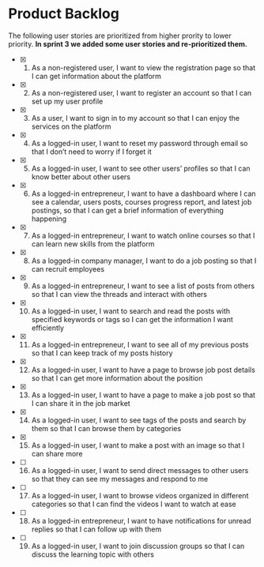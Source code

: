 # Product Backlog
The following user stories are prioritized from higher prority to lower priority. __In sprint 3 we added some user stories and re-prioritized them.__
- [x] 1. As a non-registered user, I want to view the registration page so that I can get information about the platform
- [x] 2. As a non-registered user, I want to register an account so that I can set up my user profile
- [x] 3. As a user, I want to sign in to my account so that I can enjoy the services on the platform
- [x] 4. As a logged-in user, I want to reset my password through email so that I don’t need to worry if I forget it
- [x] 5. As a logged-in user, I want to see other users’ profiles so that I can know better about other users
- [x] 6. As a logged-in entrepreneur, I want to have a dashboard where I can see a calendar, users posts, courses progress report, and latest job postings, so that I can get a brief information of everything happening
- [x] 7. As a logged-in entrepreneur, I want to watch online courses so that I can learn new skills from the platform
- [x] 8. As a logged-in company manager, I want to do a job posting so that I can recruit employees
- [x] 9. As a logged-in entrepreneur, I want to see a list of posts from others so that I can view the threads and interact with others
- [x] 10. As a logged-in user, I want to search and read the posts with specified keywords or tags so I can get the information I want efficiently
- [x] 11. As a logged-in entrepreneur, I want to see all of my previous posts so that I can keep track of my posts history
- [x] 12. As a logged-in user, I want to have a page to browse job post details so that I can get more information about the position
- [x] 13. As a logged-in user, I want to have a page to make a job post so that I can share it in the job market
- [x] 14. As a logged-in user, I want to see tags of the posts and search by them so that I can browse them by categories
- [x] 15. As a logged-in user, I want to make a post with an image so that I can share more
- [ ] 16. As a logged-in user, I want to send direct messages to other users so that they can see my messages and respond to me
- [ ] 17. As a logged-in user, I want to browse videos organized in different categories so that I can find the videos I want to watch at ease
- [ ] 18. As a logged-in entrepreneur, I want to have notifications for unread replies so that I can follow up with them
- [ ] 19. As a logged-in user, I want to join discussion groups so that I can discuss the learning topic with others
